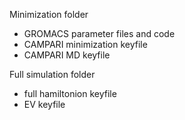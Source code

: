 Minimization folder
- GROMACS parameter files and code
- CAMPARI minimization keyfile
- CAMPARI MD keyfile

Full simulation folder
- full hamiltonion keyfile
- EV keyfile
